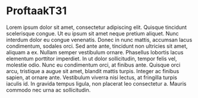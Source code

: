 # ProftaakT31
Lorem ipsum dolor sit amet, consectetur adipiscing elit. Quisque tincidunt scelerisque congue. Ut eu ipsum sit amet neque pretium aliquet. Nunc interdum dolor eu congue venenatis. Donec in nunc mattis, accumsan lacus condimentum, sodales orci. Sed ante ante, tincidunt non ultricies sit amet, aliquam a ex. Nullam semper vestibulum ornare. Phasellus lobortis lacus elementum porttitor imperdiet. In ut dolor sollicitudin, tempor felis vel, molestie odio. Nunc eu condimentum orci, at finibus ante. Quisque orci arcu, tristique a augue sit amet, blandit mattis turpis. Integer ac finibus sapien, at ornare ante. Vestibulum viverra nisi lectus, at fringilla turpis iaculis id. In gravida tempus ligula, non placerat leo consectetur a. Mauris commodo nec urna ac sollicitudin.
